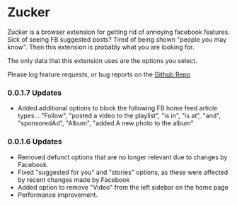 # Zucker

Zucker is a browser extension for getting rid of annoying facebook features. Sick of seeing FB suggested posts? Tired of being shown "people you may know". Then this extension is probably what you are looking for.

The only data that this extension uses are the options you select.

Please log feature requests, or bug reports on the [Github Repo](https://github.com/omegadefender/Zucker/issues)

### 0.0.1.7 Updates

- Added additional options to block the following FB home feed article types... "Follow", "posted a video to the playlist", "is in", "is at", "and", "sponsoredAd", "Album", "added A new photo to the album" 

### 0.0.1.6 Updates

- Removed defunct options that are no longer relevant due to changes by Facebook.
- Fixed "suggested for you" and "stories" options, as these were affected by recent changes made by Facebook
- Added option to remove "Video" from the left sidebar on the home page
- Performance improvement.